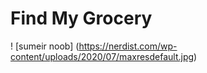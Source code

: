 # Find My Grocery

! [sumeir noob] (https://nerdist.com/wp-content/uploads/2020/07/maxresdefault.jpg)
 
